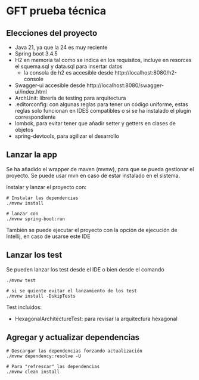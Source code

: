 # GFT prueba técnica

## Elecciones del proyecto

- Java 21, ya que la 24 es muy reciente
- Spring boot 3.4.5
- H2 en memoria tal como se indica en los requisitos, incluye en resorces el squema.sql y data.sql para insertar datos
  - la consola de h2 es accesible desde http://localhost:8080/h2-console
- Swagger-ui accesible desde http://localhost:8080/swagger-ui/index.html
- ArchUnit: librería de testing para arquitectura
- .editorconfig: con algunas reglas para tener un código uniforme, estas reglas solo funcionan en IDES compatibles o
si se ha instalado el plugin correspondiente
- lombok, para evitar tener que añadir setter y getters en clases de objetos
- spring-devtools, para agilizar el desarrollo

## Lanzar la app

Se ha añadido el wrapper de maven (mvnw), para que se pueda gestionar el proyecto. Se puede usar mvn en caso de estar
instalado en el sistema.

Instalar y lanzar el proyecto con:
```shell
# Instalar las dependencias 
./mvnw install

# lanzar con
./mvnw spring-boot:run
```
También se puede ejecutar el proyecto con la opción de ejecución de Intellij, en caso de usarse este IDE

## Lanzar los test

Se pueden lanzar los test desde el IDE o bien desde el comando

```shell
./mvnw test

# si se quiente evitar el lanzamiento de los test
./mvnw install -DskipTests
```

Test incluidos:

- HexagonalArchitectureTest: para revisar la arquitectura hexagonal

## Agregar y actualizar dependencias

```shell
# Descargar las dependencias forzando actualización
./mvnw dependency:resolve -U

# Para "refrescar" las dependencias
./mvnw clean install
```